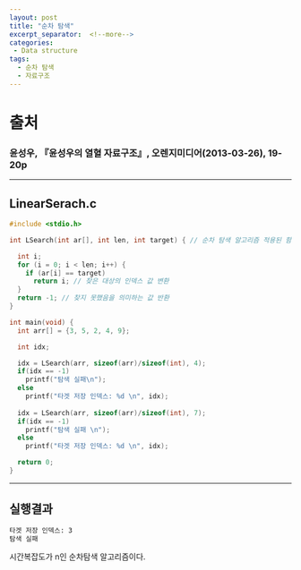 ```yaml
---
layout: post
title: "순차 탐색"
excerpt_separator:  <!--more-->
categories:
 - Data structure
tags:
  - 순차 탐색
  - 자료구조
---
```

# 출처
### 윤성우, 『윤성우의 열혈 자료구조』, 오렌지미디어(2013-03-26), 19-20p
---
<!--more-->
## LinearSerach.c
```cpp
#include <stdio.h>

int LSearch(int ar[], int len, int target) { // 순차 탐색 알고리즘 적용된 함수

  int i;
  for (i = 0; i < len; i++) {
    if (ar[i] == target)
      return i; // 찾은 대상의 인덱스 값 변환
  }
  return -1; // 찾지 못했음을 의미하는 값 반환
}

int main(void) {
  int arr[] = {3, 5, 2, 4, 9};

  int idx;

  idx = LSearch(arr, sizeof(arr)/sizeof(int), 4);
  if(idx == -1)
    printf("탐색 실패\n");
  else
    printf("타겟 저장 인덱스: %d \n", idx);
  
  idx = LSearch(arr, sizeof(arr)/sizeof(int), 7);
  if(idx == -1)
    printf("탐색 실패 \n");
  else
    printf("타겟 저장 인덱스: %d \n", idx);

  return 0;
}
```
---
## 실행결과
```bash
타겟 저장 인덱스: 3
탐색 실패
```
시간복잡도가 n인 순차탐색 알고리즘이다.